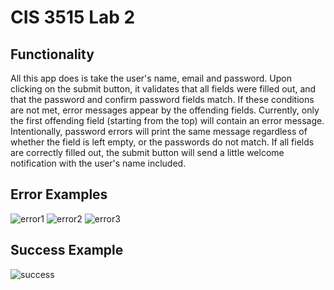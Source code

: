 # CIS 3515 Lab 2

## Functionality
All this app does is take the user's name, email and password. Upon clicking on the submit button, it validates that all fields were filled out, and that the password and confirm password fields match. If these conditions are not met, error messages appear by the offending fields. Currently, only the first offending field (starting from the top) will contain an error message. Intentionally, password errors will print the same message regardless of whether the field is left empty, or the passwords do not match. If all fields are correctly filled out, the submit button will send a little welcome notification with the user's name included.

## Error Examples
![error1](screenshots/error1.png)
![error2](screenshots/error2.png)
![error3](screenshots/error3.png)

## Success Example
![success](screenshots/success.png)
